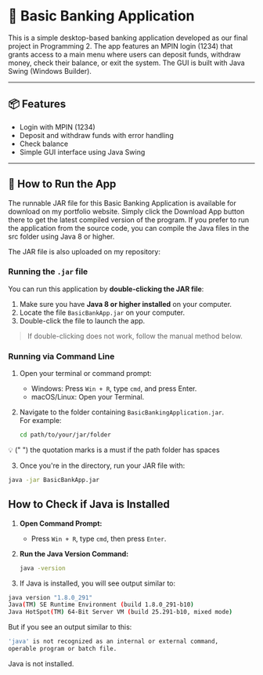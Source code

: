 # 🏦 Basic Banking Application

This is a simple desktop-based banking application developed as our final project in Programming 2. The app features an MPIN login (1234) that grants access to a main menu where users can deposit funds, withdraw money, check their balance, or exit the system. The GUI is built with Java Swing (Windows Builder).

---

## 📦 Features

- Login with MPIN (1234)
- Deposit and withdraw funds with error handling
- Check balance
- Simple GUI interface using Java Swing

---



## 🚀 How to Run the App
The runnable JAR file for this Basic Banking Application is available for download on my portfolio website.
Simply click the Download App button there to get the latest compiled version of the program.
If you prefer to run the application from the source code, you can compile the Java files in the src folder using Java 8 or higher.

The JAR file is also uploaded on my repository:

### Running the `.jar` file

You can run this application by **double-clicking the JAR file**:

1. Make sure you have **Java 8 or higher installed** on your computer.
2. Locate the file `BasicBankApp.jar` on your computer.
3. Double-click the file to launch the app.

> If double-clicking does not work, follow the manual method below.

### Running via Command Line

1. Open your terminal or command prompt:
   - Windows: Press `Win + R`, type `cmd`, and press Enter.
   - macOS/Linux: Open your Terminal.

2. Navigate to the folder containing `BasicBankingApplication.jar`.  
   For example:
   ```bash
   cd path/to/your/jar/folder
   
💡 (" ") the quotation marks is a must if the path folder has spaces



3. Once you're in the directory, run your JAR file with:

  ```bash
java -jar BasicBankApp.jar

```


## How to Check if Java is Installed

1. **Open Command Prompt:**
   - Press `Win + R`, type `cmd`, then press `Enter`.

2. **Run the Java Version Command:**
   ```bash
   java -version
3. If Java is installed, you will see output similar to:


  ```bash
java version "1.8.0_291"
Java(TM) SE Runtime Environment (build 1.8.0_291-b10)
Java HotSpot(TM) 64-Bit Server VM (build 25.291-b10, mixed mode)

```
But if you see an output similar to this:

```bash
'java' is not recognized as an internal or external command,
operable program or batch file.

```
Java is not installed.

